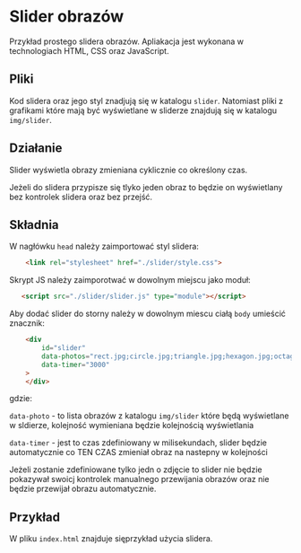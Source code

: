 # Slider obrazów

Przykład prostego slidera obrazów. Apliakacja jest wykonana w technologiach HTML, CSS oraz JavaScript.

## Pliki

Kod slidera oraz jego styl znadjują się w katalogu `slider`. Natomiast pliki z grafikami które mają być wyświetlane w sliderze znajdują się w katalogu `img/slider`.

## Działanie

Slider wyświetla obrazy zmieniana cyklicznie co określony czas.

Jeżeli do slidera przypisze się tlyko jeden obraz to będzie on wyświetlany bez kontrolek slidera oraz bez przejść.

## Składnia

W nagłówku `head` należy zaimportować styl slidera:

```html
    <link rel="stylesheet" href="./slider/style.css">
```

Skrypt JS należy zaimporotwać w dowolnym miejscu jako moduł:

```html
   <script src="./slider/slider.js" type="module"></script> 
```

Aby dodać slider do storny należy w dowolnym miescu ciałą `body` umieścić znacznik:

```html
    <div
        id="slider"
        data-photos="rect.jpg;circle.jpg;triangle.jpg;hexagon.jpg;octagon.jpg"
        data-timer="3000"
    >
    </div>
```

gdzie:

`data-photo` - to lista obrazów z katalogu `img/slider` które będą wyświetlane w sldierze, kolejność wymieniana będzie kolejnością wyświetlania

`data-timer` - jest to czas zdefiniowany w milisekundach, slider będzie automatycznie co TEN CZAS zmieniał obraz na nastepny w kolejności

Jeżeli zostanie zdefiniowane tylko jedn o zdjęcie to slider nie będzie pokazywał swoicj kontrolek manualnego przewijania obrazów oraz nie będzie przewijał obrazu automatycznie.

## Przykład

W pliku `index.html` znajduje sięprzykład użycia slidera.